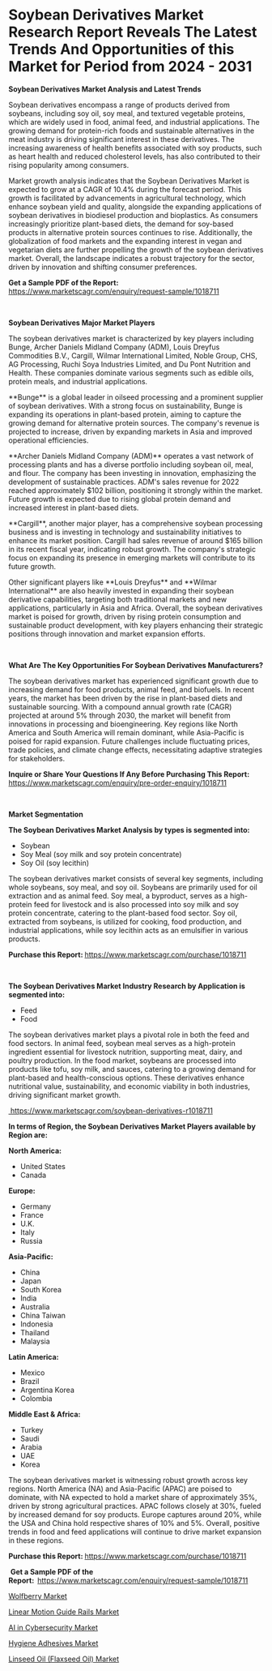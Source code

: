 <p><h1>Soybean Derivatives Market Research Report Reveals The Latest Trends And Opportunities of this Market for Period from 2024 - 2031</h1></p><p><strong>Soybean Derivatives Market Analysis and Latest Trends</strong></p>
<p><p>Soybean derivatives encompass a range of products derived from soybeans, including soy oil, soy meal, and textured vegetable proteins, which are widely used in food, animal feed, and industrial applications. The growing demand for protein-rich foods and sustainable alternatives in the meat industry is driving significant interest in these derivatives. The increasing awareness of health benefits associated with soy products, such as heart health and reduced cholesterol levels, has also contributed to their rising popularity among consumers.</p><p>Market growth analysis indicates that the Soybean Derivatives Market is expected to grow at a CAGR of 10.4% during the forecast period. This growth is facilitated by advancements in agricultural technology, which enhance soybean yield and quality, alongside the expanding applications of soybean derivatives in biodiesel production and bioplastics. As consumers increasingly prioritize plant-based diets, the demand for soy-based products in alternative protein sources continues to rise. Additionally, the globalization of food markets and the expanding interest in vegan and vegetarian diets are further propelling the growth of the soybean derivatives market. Overall, the landscape indicates a robust trajectory for the sector, driven by innovation and shifting consumer preferences.</p></p>
<p><strong>Get a Sample PDF of the Report:&nbsp;</strong> <a href="https://www.marketscagr.com/enquiry/request-sample/1018711">https://www.marketscagr.com/enquiry/request-sample/1018711</a></p>
<p>&nbsp;</p>
<p><strong>Soybean Derivatives Major Market Players</strong></p>
<p><p>The soybean derivatives market is characterized by key players including Bunge, Archer Daniels Midland Company (ADM), Louis Dreyfus Commodities B.V., Cargill, Wilmar International Limited, Noble Group, CHS, AG Processing, Ruchi Soya Industries Limited, and Du Pont Nutrition and Health. These companies dominate various segments such as edible oils, protein meals, and industrial applications.</p><p>**Bunge** is a global leader in oilseed processing and a prominent supplier of soybean derivatives. With a strong focus on sustainability, Bunge is expanding its operations in plant-based protein, aiming to capture the growing demand for alternative protein sources. The company's revenue is projected to increase, driven by expanding markets in Asia and improved operational efficiencies.</p><p>**Archer Daniels Midland Company (ADM)** operates a vast network of processing plants and has a diverse portfolio including soybean oil, meal, and flour. The company has been investing in innovation, emphasizing the development of sustainable practices. ADM's sales revenue for 2022 reached approximately $102 billion, positioning it strongly within the market. Future growth is expected due to rising global protein demand and increased interest in plant-based diets.</p><p>**Cargill**, another major player, has a comprehensive soybean processing business and is investing in technology and sustainability initiatives to enhance its market position. Cargill had sales revenue of around $165 billion in its recent fiscal year, indicating robust growth. The company's strategic focus on expanding its presence in emerging markets will contribute to its future growth.</p><p>Other significant players like **Louis Dreyfus** and **Wilmar International** are also heavily invested in expanding their soybean derivative capabilities, targeting both traditional markets and new applications, particularly in Asia and Africa. Overall, the soybean derivatives market is poised for growth, driven by rising protein consumption and sustainable product development, with key players enhancing their strategic positions through innovation and market expansion efforts.</p></p>
<p>&nbsp;</p>
<p><strong>What Are The Key Opportunities For Soybean Derivatives Manufacturers?</strong></p>
<p><p>The soybean derivatives market has experienced significant growth due to increasing demand for food products, animal feed, and biofuels. In recent years, the market has been driven by the rise in plant-based diets and sustainable sourcing. With a compound annual growth rate (CAGR) projected at around 5% through 2030, the market will benefit from innovations in processing and bioengineering. Key regions like North America and South America will remain dominant, while Asia-Pacific is poised for rapid expansion. Future challenges include fluctuating prices, trade policies, and climate change effects, necessitating adaptive strategies for stakeholders.</p></p>
<p><strong>Inquire or Share Your Questions If Any Before Purchasing This Report:</strong> <a href="https://www.marketscagr.com/enquiry/pre-order-enquiry/1018711">https://www.marketscagr.com/enquiry/pre-order-enquiry/1018711</a></p>
<p>&nbsp;</p>
<p><strong>Market Segmentation</strong></p>
<p><strong>The Soybean Derivatives Market Analysis by types is segmented into:</strong></p>
<p><ul><li>Soybean</li><li>Soy Meal (soy milk and soy protein concentrate)</li><li>Soy Oil (soy lecithin)</li></ul></p>
<p><p>The soybean derivatives market consists of several key segments, including whole soybeans, soy meal, and soy oil. Soybeans are primarily used for oil extraction and as animal feed. Soy meal, a byproduct, serves as a high-protein feed for livestock and is also processed into soy milk and soy protein concentrate, catering to the plant-based food sector. Soy oil, extracted from soybeans, is utilized for cooking, food production, and industrial applications, while soy lecithin acts as an emulsifier in various products.</p></p>
<p><strong>Purchase this Report:&nbsp;</strong><a href="https://www.marketscagr.com/purchase/1018711">https://www.marketscagr.com/purchase/1018711</a></p>
<p>&nbsp;</p>
<p><strong>The Soybean Derivatives Market Industry Research by Application is segmented into:</strong></p>
<p><ul><li>Feed</li><li>Food</li></ul></p>
<p><p>The soybean derivatives market plays a pivotal role in both the feed and food sectors. In animal feed, soybean meal serves as a high-protein ingredient essential for livestock nutrition, supporting meat, dairy, and poultry production. In the food market, soybeans are processed into products like tofu, soy milk, and sauces, catering to a growing demand for plant-based and health-conscious options. These derivatives enhance nutritional value, sustainability, and economic viability in both industries, driving significant market growth.</p></p>
<p><a href="https://www.marketscagr.com/soybean-derivatives-r1018711">&nbsp;https://www.marketscagr.com/soybean-derivatives-r1018711</a></p>
<p><strong>In terms of Region, the Soybean Derivatives Market Players available by Region are:</strong></p>
<p>
    <p> <strong> North America: </strong>
        <ul>
            <li>United States</li>
            <li>Canada</li>
        </ul>
        </p> 
    <p> <strong> Europe: </strong>
        <ul>
            <li>Germany</li>
            <li>France</li>
            <li>U.K.</li>
            <li>Italy</li>
            <li>Russia</li>
        </ul>
        </p> 
    <p> <strong> Asia-Pacific: </strong>
        <ul>
            <li>China</li>
            <li>Japan</li>
            <li>South Korea</li>
            <li>India</li>
            <li>Australia</li>
            <li>China Taiwan</li>
            <li>Indonesia</li>
            <li>Thailand</li>
            <li>Malaysia</li>
        </ul>
        </p> 
    <p> <strong> Latin America: </strong>
        <ul>
            <li>Mexico</li>
            <li>Brazil</li>
            <li>Argentina Korea</li>
            <li>Colombia</li>
        </ul>
        </p> 
    <p> <strong> Middle East & Africa: </strong>
        <ul>
            <li>Turkey</li>
            <li>Saudi</li>
            <li>Arabia</li>
            <li>UAE</li>
            <li>Korea</li>
        </ul>
    </p>
    </p>
<p><p>The soybean derivatives market is witnessing robust growth across key regions. North America (NA) and Asia-Pacific (APAC) are poised to dominate, with NA expected to hold a market share of approximately 35%, driven by strong agricultural practices. APAC follows closely at 30%, fueled by increased demand for soy products. Europe captures around 20%, while the USA and China hold respective shares of 10% and 5%. Overall, positive trends in food and feed applications will continue to drive market expansion in these regions.</p></p>
<p><strong>Purchase this Report: </strong><a href="https://www.marketscagr.com/purchase/1018711">https://www.marketscagr.com/purchase/1018711</a></p>
<p>&nbsp;<strong>Get a Sample PDF of the Report:&nbsp;&nbsp;</strong><a href="https://www.marketscagr.com/enquiry/request-sample/1018711">https://www.marketscagr.com/enquiry/request-sample/1018711</a></p>
<p><strong></strong></p>
<p><p><a href="https://medium.com/@michael.parsons65654/the-wolfberry-market-prioritizes-cost-control-and-efficiency-enhancement-0cf61e9eabde">Wolfberry Market</a></p><p><a href="https://www.linkedin.com/pulse/linear-motion-guide-rails-market-size-share-growth-analysis-hpnnf?trackingId=%2BjXp9zImSxmmDF4nnP9xTA%3D%3D">Linear Motion Guide Rails Market</a></p><p><a href="https://www.linkedin.com/pulse/navigating-ai-cybersecurity-market-expert-analysis-forecast-3oujf?trackingId=8Ajd5LcsR5OTfXYMgd4vnA%3D%3D">AI in Cybersecurity Market</a></p><p><a href="https://issuu.com/reportprime-2/docs/hygiene-adhesives-market-size-2030._6f02afe9983f70">Hygiene Adhesives Market</a></p><p><a href="https://github.com/provorikovar/Market-Research-Report-List-6/blob/main/linseed-oil-flaxseed-oil-market.md">Linseed Oil (Flaxseed Oil) Market</a></p></p>